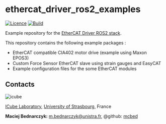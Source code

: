 # ethercat_driver_ros2_examples
[![Licence](https://img.shields.io/badge/License-Apache%202.0-blue.svg)](https://opensource.org/licenses/Apache-2.0)
[![Build](https://github.com/ICube-Robotics/ethercat_driver_ros2_examples/actions/workflows/ci.yml/badge.svg)](https://github.com/ICube-Robotics/ethercat_driver_ros2_examples/actions/workflows/ci.yml)

Example repository for the [EtherCAT Driver ROS2 stack](https://github.com/ICube-Robotics/ethercat_driver_ros2).

This repository contains the following example packages :
- EtherCAT compatible CIA402 motor drive (example using Maxon EPOS3)
- Custom Force Sensor EtherCAT slave using strain gauges and EasyCAT
- Example configuration files for the some EtherCAT modules

## Contacts ##
![icube](https://icube.unistra.fr/fileadmin/templates/DUN/icube/images/logo.png)

[ICube Laboratory](https://icube.unistra.fr), [University of Strasbourg](https://www.unistra.fr/), France

__Maciej Bednarczyk:__ [m.bednarczyk@unistra.fr](mailto:m.bednarczyk@unistra.fr), @github: [mcbed](https://github.com/mcbed)
